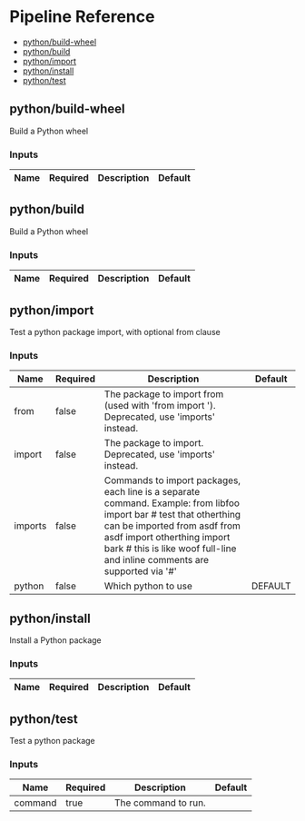 <!-- start:pipeline-reference-gen -->
# Pipeline Reference


- [python/build-wheel](#pythonbuild-wheel)
- [python/build](#pythonbuild)
- [python/import](#pythonimport)
- [python/install](#pythoninstall)
- [python/test](#pythontest)

## python/build-wheel

Build a Python wheel

### Inputs

| Name | Required | Description | Default |
| ---- | -------- | ----------- | ------- |

## python/build

Build a Python wheel

### Inputs

| Name | Required | Description | Default |
| ---- | -------- | ----------- | ------- |

## python/import

Test a python package import, with optional from clause

### Inputs

| Name | Required | Description | Default |
| ---- | -------- | ----------- | ------- |
| from | false | The package to import from (used with 'from <from> import <import>'). Deprecated, use 'imports' instead.  |  |
| import | false | The package to import. Deprecated, use 'imports' instead.  |  |
| imports | false | Commands to import packages, each line is a separate command. Example:   from libfoo import bar   # test that otherthing can be imported from asdf   from asdf import otherthing   import bark # this is like woof  full-line and inline comments are supported via '#'  |  |
| python | false | Which python to use | DEFAULT |

## python/install

Install a Python package

### Inputs

| Name | Required | Description | Default |
| ---- | -------- | ----------- | ------- |

## python/test

Test a python package

### Inputs

| Name | Required | Description | Default |
| ---- | -------- | ----------- | ------- |
| command | true | The command to run.  |  |


<!-- end:pipeline-reference-gen -->